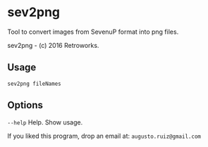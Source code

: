 # sev2png
Tool to convert images from SevenuP format into png files.

sev2png - (c) 2016 Retroworks.

## Usage
`sev2png fileNames`

## Options
`--help`
Help. Show usage.

If you liked this program, drop an email at: `augusto.ruiz@gmail.com`
